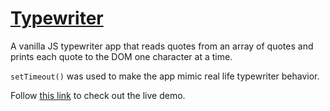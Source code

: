 # [Typewriter](https://devlana.github.io/playground/typewriter/)

A vanilla JS typewriter app that reads quotes from an array of quotes and prints each quote to the DOM one character at a time.

`setTimeout()` was used to make the app mimic real life typewriter behavior.

Follow [this link](https://devlana.github.io/playground/typewriter/) to check out the live demo.
